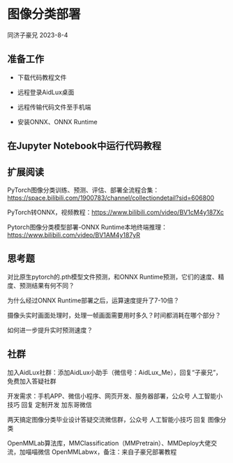 # 图像分类部署

同济子豪兄 2023-8-4

## 准备工作

- 下载代码教程文件

- 远程登录AidLux桌面

- 远程传输代码文件至手机端

- 安装ONNX、ONNX Runtime

## 在Jupyter Notebook中运行代码教程

## 扩展阅读

PyTorch图像分类训练、预测、评估、部署全流程合集：https://space.bilibili.com/1900783/channel/collectiondetail?sid=606800

PyTorch转ONNX，视频教程：https://www.bilibili.com/video/BV1cM4y187Xc

Pytorch图像分类模型部署-ONNX Runtime本地终端推理：https://www.bilibili.com/video/BV1AM4y187yR

## 思考题

对比原生pytorch的.pth模型文件预测，和ONNX Runtime预测，它们的速度、精度、预测结果有何不同？

为什么经过ONNX Runtime部署之后，运算速度提升了7-10倍？

摄像头实时画面处理时，处理一帧画面需要用时多久？时间都消耗在哪个部分？

如何进一步提升实时预测速度？

## 社群

加入AidLux社群：添加AidLux小助手（微信号：AidLux_Me），回复“子豪兄”，免费加入答疑社群

开发需求：手机APP、微信小程序、网页开发、服务器部署，公众号 人工智能小技巧 回复 定制开发 加东哥微信

两天搞定图像分类毕业设计答疑交流微信群，公众号 人工智能小技巧 回复 图像分类

OpenMMLab算法库，MMClassification（MMPretrain）、MMDeploy大佬交流，加喵喵微信 OpenMMLabwx，备注：来自子豪兄部署教程
